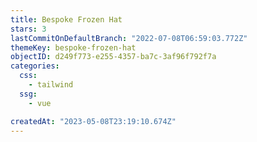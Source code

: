 ```yaml
---
title: Bespoke Frozen Hat
stars: 3
lastCommitOnDefaultBranch: "2022-07-08T06:59:03.772Z"
themeKey: bespoke-frozen-hat
objectID: d249f773-e255-4357-ba7c-3af96f792f7a
categories:
  css:
    - tailwind
  ssg:
    - vue

createdAt: "2023-05-08T23:19:10.674Z"
---
```

